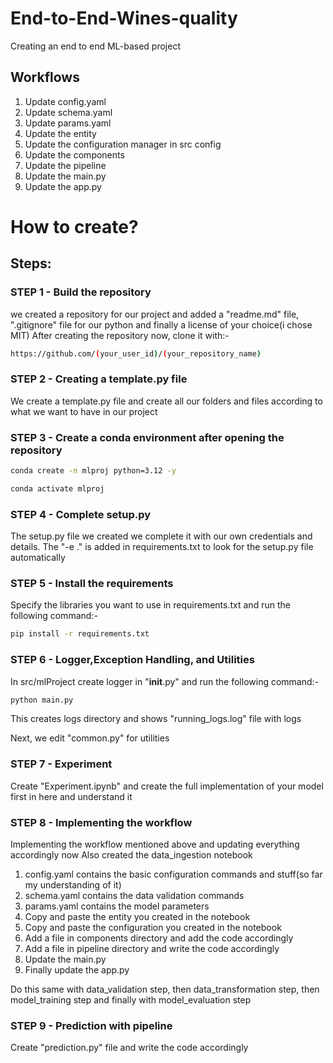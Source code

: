 # End-to-End-Wines-quality

Creating an end to end ML-based project

## Workflows

1. Update config.yaml
2. Update schema.yaml
3. Update params.yaml
4. Update the entity
5. Update the configuration manager in src config
6. Update the components
7. Update the pipeline 
8. Update the main.py
9. Update the app.py

# How to create?
## Steps:

### STEP 1 - Build the repository

we created a repository for our project and added a "readme.md" file, ".gitignore" file for our python and finally a license of your choice(i chose MIT)
After creating the repository now, clone it with:-

```bash
https://github.com/(your_user_id)/(your_repository_name)
```

### STEP 2 - Creating a template.py file

We create a template.py file and create all our folders and files according to what we want to have in our project

### STEP 3 - Create a conda environment after opening the repository

```bash
conda create -n mlproj python=3.12 -y
```

```bash
conda activate mlproj
```

### STEP 4 - Complete setup.py

The setup.py file we created we complete it with our own credentials and details.
The "-e ." is added in requirements.txt to look for the setup.py file automatically

### STEP 5 - Install the requirements

Specify the libraries you want to use in requirements.txt and run the following command:-
```bash
pip install -r requirements.txt
```

### STEP 6 - Logger,Exception Handling, and Utilities

In src/mlProject create logger in "__init__.py" and run the following command:-
```bash
python main.py
```
This creates logs directory and shows "running_logs.log" file with logs

Next, we edit "common.py" for utilities

### STEP 7 - Experiment

Create "Experiment.ipynb" and create the full implementation of your model first in here and understand it

### STEP 8 - Implementing the workflow

Implementing the workflow mentioned above and updating everything accordingly now
Also created the data_ingestion notebook

1. config.yaml contains the basic configuration commands and stuff(so far my understanding of it)
2. schema.yaml contains the data validation commands
3. params.yaml contains the model parameters
4. Copy and paste the entity you created in the notebook
5. Copy and paste the configuration you created in the notebook
6. Add a file in components directory and add the code accordingly
7. Add a file in pipeline directory and write the code accordingly
8. Update the main.py
9. Finally update the app.py

Do this same with data_validation step, then data_transformation step, then model_training step and finally with model_evaluation step

### STEP 9 - Prediction with pipeline

Create "prediction.py" file and write the code accordingly